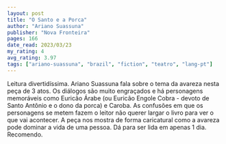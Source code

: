 ```yaml
---
layout: post
title: "O Santo e a Porca"
author: "Ariano Suassuna"
publisher: "Nova Fronteira"
pages: 166
date_read: 2023/03/23
my_rating: 4
avg_rating: 3.97
tags: ["ariano-suassuna", "brazil", "fiction", "teatro", "lang-pt"]
---
```


Leitura divertidíssima. Ariano Suassuna fala sobre o tema da avareza nesta peça de 3 atos. Os diálogos são muito engraçados e há personagens memoráveis como Euricão Árabe (ou Euricão Engole Cobra - devoto de Santo Antônio e o dono da porca) e Caroba. As confusões em que os personagens se metem fazem o leitor não querer largar o livro para ver o que vai acontecer. A peça nos mostra de forma caricatural como a avareza pode dominar a vida de uma pessoa. Dá para ser lida em apenas 1 dia. Recomendo.

